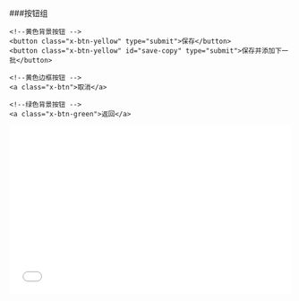 ###按钮组
```
<!--黄色背景按钮 -->
<button class="x-btn-yellow" type="submit">保存</button>
<button class="x-btn-yellow" id="save-copy" type="submit">保存并添加下一批</button>

<!--黄色边框按钮 -->
<a class="x-btn">取消</a>

<!--绿色背景按钮 -->
<a class="x-btn-green">返回</a>
```
<iframe width="100%" height="300" src="//jsrun.net/HFqKp/embedded/all/light/" allowfullscreen="allowfullscreen" frameborder="0"></iframe>
